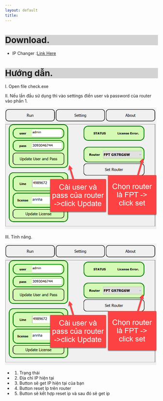 ```yaml
---
layout: default
title: 
---
```

<h1 style="background-color:LightGray;">Download.  </h1> 

- IP Changer :[Link Here](https://drive.google.com/file/d/1AESvJ4dDqRdheqZgXOJwpIzmyrmV9M3d) 

<h1 style="background-color:LightGray;">Hướng dẫn.  </h1> 

I. Open file check.exe

II. Nếu lần đầu sử dụng thì vào settings điền user và password của router vào phần 1.

<img src="/docs/tool/pics/toolchanger.png" width="500" height="400" alt="Flowers in Chania" > 


III. Tính năng.  </h1> 

<img src="/docs/tool/pics/toolchanger.png" width="500" height="400" alt="Flowers in Chania" > 

 - 1. Trạng thái

 - 2. Địa chỉ IP hiện tại

 - 3. Button sẽ get IP hiện tại của bạn

 - 4. Button reset Ip trên router

 - 5. Button sẽ kết hợp reset ip và sau đó sẽ get ip